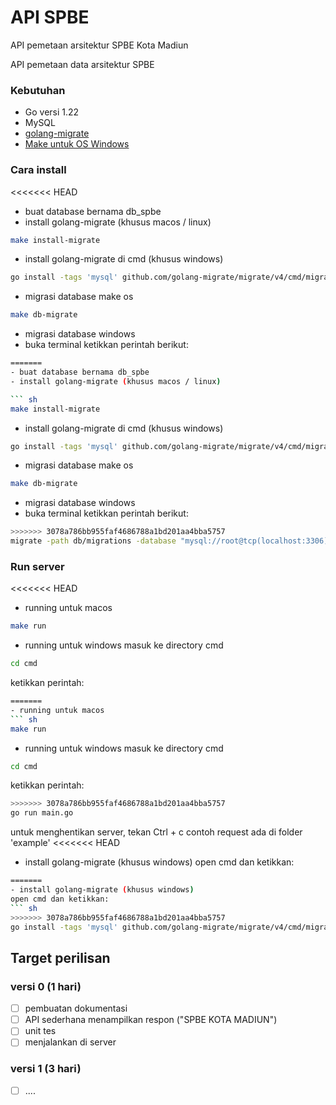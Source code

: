 # API SPBE

API pemetaan arsitektur SPBE Kota Madiun

API pemetaan data arsitektur SPBE

### Kebutuhan

- Go versi 1.22
- MySQL
- [golang-migrate](https://github.com/golang-migrate/migrate)
- [Make untuk OS Windows](https://gnuwin32.sourceforge.net/packages/make.htm)

### Cara install
<<<<<<< HEAD

- buat database bernama db_spbe
- install golang-migrate (khusus macos / linux)

```sh
make install-migrate
```

- install golang-migrate di cmd (khusus windows)

```sh
go install -tags 'mysql' github.com/golang-migrate/migrate/v4/cmd/migrate@latest
```

- migrasi database make os

```sh
make db-migrate
```

- migrasi database windows
- buka terminal ketikkan perintah berikut:

```sh
=======
- buat database bernama db_spbe
- install golang-migrate (khusus macos / linux)

``` sh
make install-migrate
```
- install golang-migrate di cmd (khusus windows)
``` sh
go install -tags 'mysql' github.com/golang-migrate/migrate/v4/cmd/migrate@latest
```
- migrasi database make os

``` sh
make db-migrate
```
- migrasi database windows
- buka terminal ketikkan perintah berikut:
``` sh
>>>>>>> 3078a786bb955faf4686788a1bd201aa4bba5757
migrate -path db/migrations -database "mysql://root@tcp(localhost:3306)/db_spbe" up
```

### Run server
<<<<<<< HEAD

- running untuk macos

```sh
make run
```

- running untuk windows
  masuk ke directory cmd

```sh
cd cmd
```

ketikkan perintah:

```sh
=======
- running untuk macos
``` sh
make run
```
- running untuk windows
masuk ke directory cmd
``` sh
cd cmd
```
ketikkan perintah:
``` sh
>>>>>>> 3078a786bb955faf4686788a1bd201aa4bba5757
go run main.go
```

untuk menghentikan server, tekan Ctrl + c
contoh request ada di folder 'example'
<<<<<<< HEAD

- install golang-migrate (khusus windows)
  open cmd dan ketikkan:

```sh
=======
- install golang-migrate (khusus windows)
open cmd dan ketikkan:
``` sh
>>>>>>> 3078a786bb955faf4686788a1bd201aa4bba5757
go install -tags 'mysql' github.com/golang-migrate/migrate/v4/cmd/migrate@latest
```

## Target perilisan

### versi 0 (1 hari)

- [ ] pembuatan dokumentasi
- [ ] API sederhana menampilkan respon ("SPBE KOTA MADIUN")
- [ ] unit tes
- [ ] menjalankan di server

### versi 1 (3 hari)

- [ ] ....
